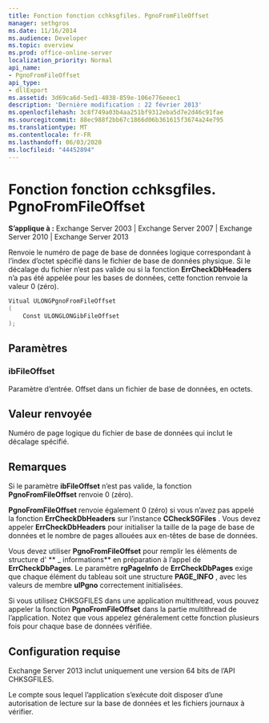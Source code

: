 ```yaml
---
title: Fonction fonction cchksgfiles. PgnoFromFileOffset
manager: sethgros
ms.date: 11/16/2014
ms.audience: Developer
ms.topic: overview
ms.prod: office-online-server
localization_priority: Normal
api_name:
- PgnoFromFileOffset
api_type:
- dllExport
ms.assetid: 3d69ca6d-5ed1-4038-859e-106e776eeec1
description: 'Dernière modification : 22 février 2013'
ms.openlocfilehash: 3c8f749a03b4aa251bf9312eba5d7e2d46c91fae
ms.sourcegitcommit: 88ec988f2bb67c1866d06b361615f3674a24e795
ms.translationtype: MT
ms.contentlocale: fr-FR
ms.lasthandoff: 06/03/2020
ms.locfileid: "44452894"
---
```

# <a name="cchksgfilespgnofromfileoffset-function"></a>Fonction fonction cchksgfiles. PgnoFromFileOffset

**S’applique à :** Exchange Server 2003 | Exchange Server 2007 | Exchange Server 2010 | Exchange Server 2013
  
Renvoie le numéro de page de base de données logique correspondant à l’index d’octet spécifié dans le fichier de base de données physique. Si le décalage du fichier n’est pas valide ou si la fonction **ErrCheckDbHeaders** n’a pas été appelée pour les bases de données, cette fonction renvoie la valeur 0 (zéro). 
  
```cs
Vitual ULONGPgnoFromFileOffset  
(
    Const ULONGLONGibFileOffset
);

```

## <a name="parameters"></a>Paramètres

### <a name="ibfileoffset"></a>ibFileOffset
  
Paramètre d’entrée. Offset dans un fichier de base de données, en octets.
    
## <a name="return-value"></a>Valeur renvoyée

Numéro de page logique du fichier de base de données qui inclut le décalage spécifié.
  
## <a name="remarks"></a>Remarques

Si le paramètre **ibFileOffset** n’est pas valide, la fonction **PgnoFromFileOffset** renvoie 0 (zéro). 
  
**PgnoFromFileOffset** renvoie également 0 (zéro) si vous n’avez pas appelé la fonction **ErrCheckDbHeaders** sur l’instance **CCheckSGFiles** . Vous devez appeler **ErrCheckDbHeaders** pour initialiser la taille de la page de base de données et le nombre de pages allouées aux en-têtes de base de données. 
  
Vous devez utiliser **PgnoFromFileOffset** pour remplir les éléments de structure d' ** \_ informations** en préparation à l’appel de **ErrCheckDbPages**. Le paramètre **rgPageInfo** de **ErrCheckDbPages** exige que chaque élément du tableau soit une structure **PAGE_INFO** , avec les valeurs de membre **ulPgno** correctement initialisées. 
  
Si vous utilisez CHKSGFILES dans une application multithread, vous pouvez appeler la fonction **PgnoFromFileOffset** dans la partie multithread de l’application. Notez que vous appelez généralement cette fonction plusieurs fois pour chaque base de données vérifiée. 
  
## <a name="requirements"></a>Configuration requise

Exchange Server 2013 inclut uniquement une version 64 bits de l’API CHKSGFILES.
  
Le compte sous lequel l’application s’exécute doit disposer d’une autorisation de lecture sur la base de données et les fichiers journaux à vérifier.
  

